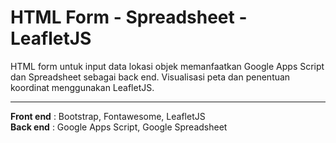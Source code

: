 # HTML Form - Spreadsheet - LeafletJS

HTML form untuk input data lokasi objek memanfaatkan Google Apps Script dan Spreadsheet sebagai back end. Visualisasi peta dan penentuan koordinat menggunakan LeafletJS.

___

**Front end** : Bootstrap, Fontawesome, LeafletJS   
**Back end** : Google Apps Script, Google Spreadsheet   